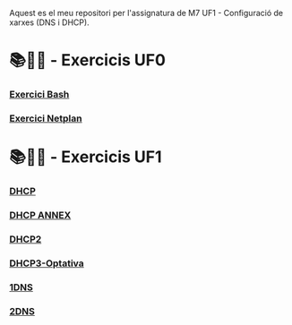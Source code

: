 Aquest es el meu repositori per l'assignatura de M7 UF1 - Configuració de xarxes (DNS i DHCP).

# 📚📝💾 - Exercicis UF0 
### [Exercici Bash](Bash.pdf)
### [Exercici Netplan](NetPlan.pdf)

# 📚📝💾 - Exercicis UF1 
### [DHCP](DHCP.pdf)
### [DHCP ANNEX](Annex(24-25).pdf)
### [DHCP2](DHCP2.pdf)
### [DHCP3-Optativa](DHCP3OPTATIVA.pdf)
### [1DNS](1DNS.pdf)
### [2DNS](2DNS.pdf)
